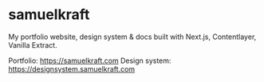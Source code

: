 # samuelkraft

My portfolio website, design system & docs built with Next.js, Contentlayer, Vanilla Extract.

Portfolio: https://samuelkraft.com
Design system: https://designsystem.samuelkraft.com
